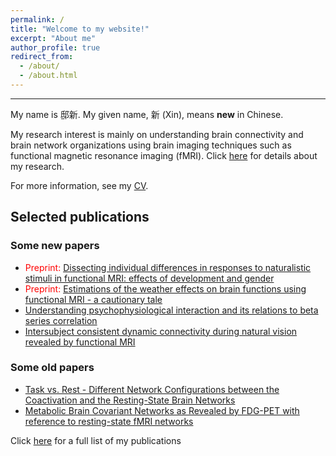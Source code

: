 ```yaml
---
permalink: /
title: "Welcome to my website!"
excerpt: "About me"
author_profile: true
redirect_from: 
  - /about/
  - /about.html
---
```


---
My name is 邸新. My given name, 新 (Xin), means **new** in Chinese.  

My research interest is mainly on understanding brain connectivity and brain network organizations using brain imaging techniques such as functional magnetic resonance imaging (fMRI). Click [here](https://www.dixin.info/research/) for details about my research.

For more information, see my [CV](https://www.dixin.info/files/CV_XinDi.pdf). 

## Selected publications
### Some new papers
* <span style="color:red">Preprint:</span> [Dissecting individual differences in responses to naturalistic stimuli in functional MRI: effects of development and gender](https://doi.org/10.1101/2020.05.01.073163)
* <span style="color:red">Preprint:</span> [Estimations of the weather effects on brain functions using functional MRI - a cautionary tale](https://doi.org/10.1101/646695)
* [Understanding psychophysiological interaction and its relations to beta series correlation](https://doi.org/10.1007/s11682-020-00304-8)
* [Intersubject consistent dynamic connectivity during natural vision revealed by functional MRI](https://doi.org/10.1016/j.neuroimage.2020.116698)

### Some old papers
* [Task vs. Rest - Different Network Configurations between the Coactivation and the Resting-State Brain Networks](https://doi.org/10.3389/fnhum.2013.00493)
* [Metabolic Brain Covariant Networks as Revealed by FDG-PET with reference to resting-state fMRI networks](https://doi.org/10.1089/brain.2012.0086)

Click [here](https://www.dixin.info/publications/) for a full list of my publications
